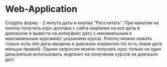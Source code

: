 # Web-Application
Создать форму - 2 инпута даты и кнопка "Рассчитать". При нажатии на кнопку получить курс доллара с сайта нацбанка на все даты в диапазоне и вывести на интерфейс дату с минимальным и максимальным курсами(с указанием курса). Кнопку можно нажать только есть обе даты введены и диапазон корректен (то есть левая дата меньше правой). Одним запросом можно получать курс только на один день(нельзя использовать эндпоинт на получение курсов на диапазон дат) 

